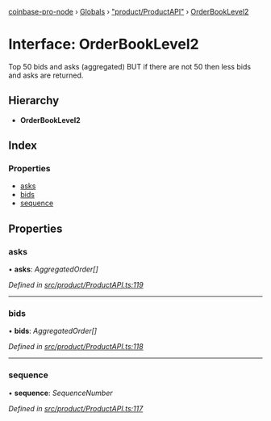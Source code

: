 [coinbase-pro-node](../README.md) › [Globals](../globals.md) › ["product/ProductAPI"](../modules/_product_productapi_.md) › [OrderBookLevel2](_product_productapi_.orderbooklevel2.md)

# Interface: OrderBookLevel2

Top 50 bids and asks (aggregated) BUT if there are not 50 then less bids and asks are returned.

## Hierarchy

- **OrderBookLevel2**

## Index

### Properties

- [asks](_product_productapi_.orderbooklevel2.md#asks)
- [bids](_product_productapi_.orderbooklevel2.md#bids)
- [sequence](_product_productapi_.orderbooklevel2.md#sequence)

## Properties

### asks

• **asks**: _AggregatedOrder[]_

_Defined in [src/product/ProductAPI.ts:119](https://github.com/bennyn/coinbase-pro-node/blob/c83e588/src/product/ProductAPI.ts#L119)_

---

### bids

• **bids**: _AggregatedOrder[]_

_Defined in [src/product/ProductAPI.ts:118](https://github.com/bennyn/coinbase-pro-node/blob/c83e588/src/product/ProductAPI.ts#L118)_

---

### sequence

• **sequence**: _SequenceNumber_

_Defined in [src/product/ProductAPI.ts:117](https://github.com/bennyn/coinbase-pro-node/blob/c83e588/src/product/ProductAPI.ts#L117)_
